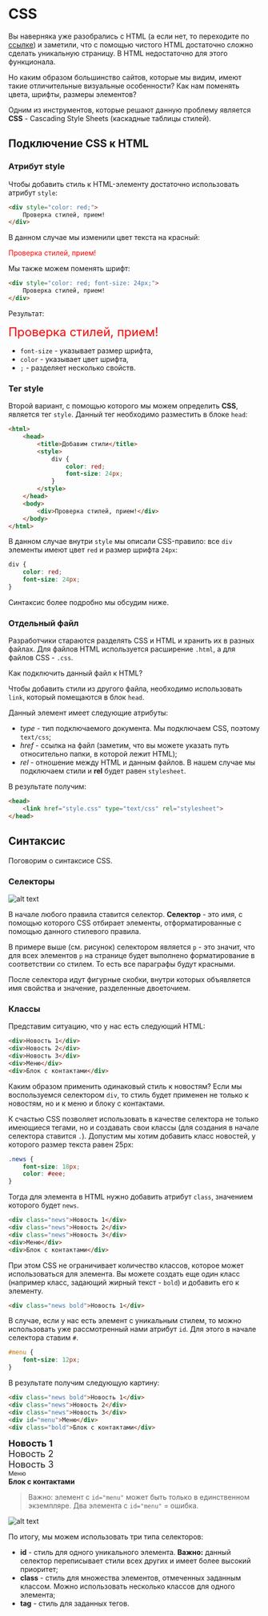 # CSS

Вы наверняка уже разобрались с HTML (а если нет, то переходите по [ссылке](https://vectree.ru/video/1/0/0)) и заметили, что с помощью чистого HTML достаточно сложно сделать уникальную страницу. В HTML недостаточно для этого функционала.

Но каким образом большинство сайтов, которые мы видим, имеют такие отличительные визуальные особенности? 
Как нам поменять цвета, шрифты, размеры элементов?

Одним из инструментов, которые решают данную проблему является **CSS** - Cascading Style Sheets (каскадные таблицы стилей).

## Подключение CSS к HTML

### Атрибут style

Чтобы добавить стиль к HTML-элементу достаточно использовать атрибут `style`:

```html
<div style="color: red;">
    Проверка стилей, прием!
</div>
```

В данном случае мы изменили цвет текста на красный:

<div class="html">
    <div style="color: red;">
        Проверка стилей, прием!
    </div>
</div>

Мы также можем поменять шрифт:

```html
<div style="color: red; font-size: 24px;">
    Проверка стилей, прием!
</div>
```

Результат:

<div class="html">
    <div style="color: red; font-size: 24px;">
        Проверка стилей, прием!
    </div>
</div>

* `font-size` - указывает размер шрифта,
* `color` - указывает цвет шрифта,
* `;` - разделяет несколько свойств.

### Тег style

Второй вариант, с помощью которого мы можем определить **CSS**, является тег `style`. Данный тег необходимо разместить в блоке `head`:

```html
<html>
    <head>
        <title>Добавим стили</title>
        <style>
            div {
                color: red;
                font-size: 24px;
            }
        </style>
    </head>
    <body>
        <div>Проверка стилей, прием!</div>
    </body>
</html>
```

В данном случае внутри `style` мы описали CSS-правило: все `div` элементы имеют цвет `red` и размер шрифта `24px`:

```css
div {
    color: red;
    font-size: 24px;
}
```

Синтаксис более подробно мы обсудим ниже.

### Отдельный файл

Разработчики стараются разделять CSS и HTML и хранить их в разных файлах. Для файлов HTML используется расширение `.html`, а для файлов CSS - `.css`.

Как подключить данный файл к HTML?

Чтобы добавить стили из другого файла, необходимо использовать `link`, который помещаются в блок `head`.

Данный элемент имеет следующие атрибуты:
* *type* - тип подключаемого документа. Мы подключаем CSS, поэтому `text/css`;
* *href* - ссылка на файл (заметим, что вы можете указать путь относительно папки, в которой лежит HTML);
* *rel* - отношение между HTML и данным файлов. В нашем случае мы подключаем стили и **rel** будет равен `stylesheet`.

В результате получим:
```html
<head>
    <link href="style.css" type="text/css" rel="stylesheet">
</head>
```

## Синтаксис

Поговорим о синтаксисе CSS.

### Селекторы

![alt text](https://user-images.githubusercontent.com/4215285/54446224-86c07f00-4757-11e9-9a0e-8383890e2dcf.png)

В начале любого правила ставится селектор. **Селектор** - это имя, с помощью которого CSS отбирает элементы, отформатированные с помощью данного стилевого правила.

В примере выше (см. рисунок) селектором является `p` - это значит, что для всех элементов `p` на странице будет выполнено форматирование в соответствии со стилем. То есть все параграфы будут красными.

После селектора идут фигурные скобки, внутри которых объявляется имя свойства и значение, разделенные двоеточием.

### Классы

Представим ситуацию, что у нас есть следующий HTML:

```html
<div>Новость 1</div>
<div>Новость 2</div>
<div>Новость 3</div>
<div>Меню</div>
<div>Блок с контактами</div>
```

Каким образом применить одинаковый стиль к новостям? Если мы воспользуемся селектором `div`, то стиль будет применен не только к новостям, но и к меню и блоку с контактами.

К счастью CSS позволяет использовать в качестве селектора не только имеющиеся тегами, но и создавать свои классы (для создания в начале селектора ставится `.`). Допустим мы хотим добавить класс новостей, у которого размер текста равен 25px:

```css
.news {
    font-size: 18px;
    color: #eee;
}
```

Тогда для элемента в HTML нужно добавить атрибут `class`, значением которого будет `news`.

```html
<div class="news">Новость 1</div>
<div class="news">Новость 2</div>
<div class="news">Новость 3</div>
<div>Меню</div>
<div>Блок с контактами</div>
```

При этом CSS не ограничивает количество классов, которое может использоваться для элемента. Вы можете создать еще один класс (например класс, задающий жирный текст - `bold`) и добавить его к элементу.

```html
<div class="news bold">Новость 1</div>
```

В случае, если у нас есть элемент с уникальным стилем, то можно использовать уже рассмотренный нами атрибут `id`. Для этого в начале селектора ставим `#`.

```css
#menu {
    font-size: 12px;
}
```

В результате получим следующую картину:

```html
<div class="news bold">Новость 1</div>
<div class="news">Новость 2</div>
<div class="news">Новость 3</div>
<div id="menu">Меню</div>
<div class="bold">Блок с контактами</div>
```

<div class="html">
    <div style="font-size: 18px; font-weight: bold;">Новость 1</div>
    <div style="font-size: 18px;">Новость 2</div>
    <div style="font-size: 18px;">Новость 3</div>
    <div style="font-size: 12px;">Меню</div>
    <div style="font-weight: bold;">Блок с контактами</div>
</div>

> Важно: элемент с `id="menu"` может быть только в единственном экземпляре. Два элемента с `id="menu"` = ошибка.

![alt text](https://user-images.githubusercontent.com/4215285/54446255-9213aa80-4757-11e9-91d8-066292123294.jpeg)

По итогу, мы можем использовать три типа селекторов:
* **id** - стиль для одного уникального элемента. **Важно:** данный селектор переписывает стили всех других и имеет более высокий приоритет;
* **class** - стиль для множества элементов, отмеченных заданным классом. Можно использовать несколько классов для одного элемента;
* **tag** - стиль для заданных тегов.
